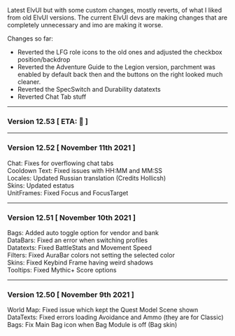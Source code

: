 Latest ElvUI but with some custom changes, mostly reverts, of what I liked from old ElvUI versions.
The current ElvUI devs are making changes that are completely unnecessary and imo are making it worse.

Changes so far:

- Reverted the LFG role icons to the old ones and adjusted the checkbox position/backdrop
- Reverted the Adventure Guide to the Legion version, parchment was enabled by default back then and the buttons on the right looked much cleaner. 
- Reverted the SpecSwitch and Durability datatexts
- Reverted Chat Tab stuff

___
### Version 12.53 [ ETA: 🍨 ]

___
### Version 12.52 [ November 11th 2021 ]

Chat: Fixes for overflowing chat tabs  
Cooldown Text: Fixed issues with HH:MM and MM:SS  
Locales: Updated Russian translation (Credits Hollicsh)  
Skins: Updated estatus  
UnitFrames: Fixed Focus and FocusTarget  

___
### Version 12.51 [ November 10th 2021 ]

Bags: Added auto toggle option for vendor and bank  
DataBars: Fixed an error when switching profiles  
Datatexts: Fixed BattleStats and Movement Speed  
Filters: Fixed AuraBar colors not setting the selected color  
Skins: Fixed Keybind Frame having weird shadows  
Tooltips: Fixed Mythic+ Score options  

___
### Version 12.50 [ November 9th 2021 ]

World Map: Fixed issue which kept the Quest Model Scene shown  
DataTexts: Fixed errors loading Avoidance and Ammo (they are for Classic)  
Bags: Fix Main Bag icon when Bag Module is off (Bag skin)  